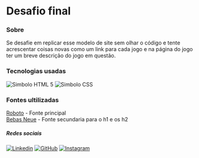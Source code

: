 # Desafio final

### Sobre
Se desafie em replicar esse modelo de site sem olhar o código e tente acrescentar coisas novas como um link para cada jogo e na página do jogo ter um breve descrição do jogo em questão.

### Tecnologias usadas
<div style="display:inline">
<img src="https://img.shields.io/badge/HTML5-E34F26?style=for-the-badge&logo=html5&logoColor=white" alt="Simbolo HTML 5">
<img src="https://img.shields.io/badge/CSS-239120?&style=for-the-badge&logo=css3&logoColor=white" alt="Simbolo CSS">
</div>

### Fontes ultilizadas
[Roboto](https://fonts.google.com/specimen/Roboto) - Fonte principal
<br>
[Bebas Neue](https://fonts.google.com/specimen/Bebas+Neue?query=bebas) - Fonte secundaria para o h1 e os h2

##### Redes sociais
[![Linkedin](https://img.shields.io/badge/LinkedIn-0077B5?style=for-the-badge&logo=linkedin&logoColor=white)](https://www.linkedin.com/in/italo-gabriel-977760204/)
[![GitHub](https://img.shields.io/badge/GitHub-100000?style=for-the-badge&logo=github&logoColor=white)](https://github.com/italogabl00)
[![Instagram](https://img.shields.io/badge/Instagram-E4405F?style=for-the-badge&logo=instagram&logoColor=white)](https://www.instagram.com/italogab00/)
